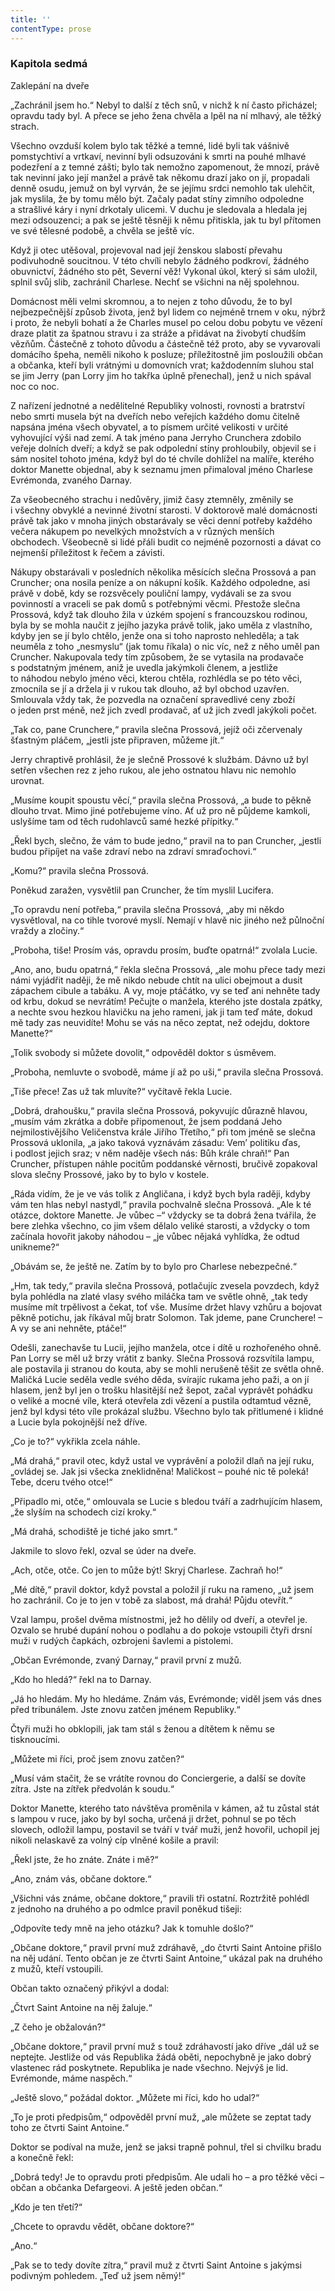 ```yaml
---
title: ''
contentType: prose
---
```


### Kapitola sedmá  
Zaklepání na dveře

  

„Zachránil jsem ho.“ Nebyl to další z těch snů, v nichž k ní často přicházel; opravdu tady byl. A přece se jeho žena chvěla a lpěl na ní mlhavý, ale těžký strach.

Všechno ovzduší kolem bylo tak těžké a temné, lidé byli tak vášnivě pomstychtiví a vrtkaví, nevinní byli odsuzováni k smrti na pouhé mlhavé podezření a z temné zášti; bylo tak nemožno zapomenout, že mnozí, právě tak nevinní jako její manžel a právě tak někomu drazí jako on jí, propadali denně osudu, jemuž on byl vyrván, že se jejímu srdci nemohlo tak ulehčit, jak myslila, že by tomu mělo být. Začaly padat stíny zimního odpoledne a strašlivé káry i nyní drkotaly ulicemi. V duchu je sledovala a hledala jej mezi odsouzenci; a pak se ještě těsněji k němu přitiskla, jak tu byl přítomen ve své tělesné podobě, a chvěla se ještě víc.

Když ji otec utěšoval, projevoval nad její ženskou slabostí převahu podivuhodně soucitnou. V této chvíli nebylo žádného podkroví, žádného obuvnictví, žádného sto pět, Severní věž! Vykonal úkol, který si sám uložil, splnil svůj slib, zachránil Charlese. Nechť se všichni na něj spolehnou.

Domácnost měli velmi skromnou, a to nejen z toho důvodu, že to byl nejbezpečnější způsob života, jenž byl lidem co nejméně trnem v oku, nýbrž i proto, že nebyli bohatí a že Charles musel po celou dobu pobytu ve vězení draze platit za špatnou stravu i za stráže a přidávat na živobytí chudším vězňům. Částečně z tohoto důvodu a částečně též proto, aby se vyvarovali domácího špeha, neměli nikoho k posluze; příležitostně jim posloužili občan a občanka, kteří byli vrátnými u domovních vrat; každodenním sluhou stal se jim Jerry (pan Lorry jim ho takřka úplně přenechal), jenž u nich spával noc co noc.

Z nařízení jednotné a nedělitelné Republiky volnosti, rovnosti a bratrství nebo smrti musela být na dveřích nebo veřejích každého domu čitelně napsána jména všech obyvatel, a to písmem určité velikosti v určité vyhovující výši nad zemí. A tak jméno pana Jerryho Crunchera zdobilo veřeje dolních dveří; a když se pak odpolední stíny prohloubily, objevil se i sám nositel tohoto jména, když byl do té chvíle dohlížel na malíře, kterého doktor Manette objednal, aby k seznamu jmen přimaloval jméno Charlese Evrémonda, zvaného Darnay.

Za všeobecného strachu i nedůvěry, jimiž časy ztemněly, změnily se i všechny obvyklé a nevinné životní starosti. V doktorově malé domácnosti právě tak jako v mnoha jiných obstarávaly se věci denní potřeby každého večera nákupem po nevelkých množstvích a v různých menších obchodech. Všeobecně si lidé přáli budit co nejméně pozornosti a dávat co nejmenší příležitost k řečem a závisti.

Nákupy obstarávali v posledních několika měsících slečna Prosso­vá a pan Cruncher; ona nosila peníze a on nákupní košík. Každého odpoledne, asi právě v době, kdy se rozsvěcely pouliční lampy, vydávali se za svou povinností a vraceli se pak domů s potřebnými věcmi. Přestože slečna Prossová, když tak dlouho žila v úzkém spojení s francouzskou rodinou, byla by se mohla naučit z jejího jazyka právě tolik, jako uměla z vlastního, kdyby jen se jí bylo chtělo, jenže ona si toho naprosto nehleděla; a tak neuměla z toho „nesmyslu“ (jak tomu říkala) o nic víc, než z něho uměl pan Cruncher. Nakupovala tedy tím způsobem, že se vytasila na prodavače s podstatným jménem, aniž je uvedla jakýmkoli členem, a jestliže to náhodou nebylo jméno věci, kterou chtěla, rozhlédla se po této věci, zmocnila se jí a držela ji v rukou tak dlouho, až byl obchod uzavřen. Smlouvala vždy tak, že pozvedla na označení spravedlivé ceny zboží o jeden prst méně, než jich zvedl prodavač, ať už jich zvedl jakýkoli počet.

„Tak co, pane Crunchere,“ pravila slečna Prossová, jejíž oči zčervenaly šťastným pláčem, „jestli jste připraven, můžeme jít.“

Jerry chraptivě prohlásil, že je slečně Prossové k službám. Dávno už byl setřen všechen rez z jeho rukou, ale jeho ostnatou hlavu nic nemohlo urovnat.

„Musíme koupit spoustu věcí,“ pravila slečna Prossová, „a bude to pěkně dlouho trvat. Mimo jiné potřebujeme víno. Ať už pro ně půjdeme kamkoli, uslyšíme tam od těch rudohlavců samé hezké přípitky.“

„Řekl bych, slečno, že vám to bude jedno,“ pravil na to pan Cruncher, „jestli budou připíjet na vaše zdraví nebo na zdraví smraďochovi.“

„Komu?“ pravila slečna Prossová.

Poněkud zaražen, vysvětlil pan Cruncher, že tím myslil Lucifera.

„To opravdu není potřeba,“ pravila slečna Prossová, „aby mi někdo vysvětloval, na co tihle tvorové myslí. Nemají v hlavě nic jiného než půlnoční vraždy a zločiny.“

„Proboha, tiše! Prosím vás, opravdu prosím, buďte opatrná!“ zvolala Lucie.

„Ano, ano, budu opatrná,“ řekla slečna Prossová, „ale mohu přece tady mezi námi vyjádřit naději, že mě nikdo nebude chtít na ulici obejmout a dusit zápachem cibule a tabáku. A vy, moje ptáčátko, vy se teď ani nehněte tady od krbu, dokud se nevrátím! Pečujte o manžela, kterého jste dostala zpátky, a nechte svou hezkou hlavičku na jeho rameni, jak ji tam teď máte, dokud mě tady zas neuvidíte! Mohu se vás na něco zeptat, než odejdu, doktore Manette?“

„Tolik svobody si můžete dovolit,“ odpověděl doktor s úsměvem.

„Proboha, nemluvte o svobodě, máme jí až po uši,“ pravila slečna Prossová.

„Tiše přece! Zas už tak mluvíte?“ vyčítavě řekla Lucie.

„Dobrá, drahoušku,“ pravila slečna Prossová, pokyvujíc důrazně hlavou, „musím vám zkrátka a dobře připomenout, že jsem poddaná Jeho nejmilostivějšího Veličenstva krále Jiřího Třetího,“ při tom jméně se slečna Prossová uklonila, „a jako taková vyznávám zásadu: Vem’ politiku ďas, i podlost jejich sraz; v něm naděje všech nás: Bůh krále chraň!“ Pan Cruncher, přístupen náhle pocitům poddanské věrnosti, bručivě zopakoval slova slečny Prossové, jako by to bylo v kostele.

„Ráda vidím, že je ve vás tolik z Angličana, i když bych byla raději, kdyby vám ten hlas nebyl nastydl,“ pravila pochvalně slečna Prossová. „Ale k té otázce, doktore Manette. Je vůbec –“ vždycky se ta dobrá žena tvářila, že bere zlehka všechno, co jim všem dělalo veliké starosti, a vždycky o tom začínala hovořit jakoby náhodou – „je vůbec nějaká vyhlídka, že odtud unikneme?“

„Obávám se, že ještě ne. Zatím by to bylo pro Charlese nebezpečné.“

„Hm, tak tedy,“ pravila slečna Prossová, potlačujíc zvesela povzdech, když byla pohlédla na zlaté vlasy svého miláčka tam ve světle ohně, „tak tedy musíme mít trpělivost a čekat, toť vše. Musíme držet hlavy vzhůru a bojovat pěkně potichu, jak říkával můj bratr Solomon. Tak jdeme, pane Crunchere! – A vy se ani nehněte, ptáče!“

Odešli, zanechavše tu Lucii, jejího manžela, otce i dítě u rozhořeného ohně. Pan Lorry se měl už brzy vrátit z banky. Slečna Prossová rozsvítila lampu, ale postavila ji stranou do kouta, aby se mohli nerušeně těšit ze světla ohně. Maličká Lucie seděla vedle svého děda, svírajíc rukama jeho paži, a on jí hlasem, jenž byl jen o trošku hlasitější než šepot, začal vyprávět pohádku o veliké a mocné víle, která otevřela zdi vězení a pustila odtamtud vězně, jenž byl kdysi této víle prokázal službu. Všechno bylo tak přitlumené i klidné a Lucie byla pokojnější než dříve.

„Co je to?“ vykřikla zcela náhle.

„Má drahá,“ pravil otec, když ustal ve vyprávění a položil dlaň na její ruku, „ovládej se. Jak jsi všecka zneklidněna! Maličkost – pouhé nic tě poleká! Tebe, dceru tvého otce!“

„Připadlo mi, otče,“ omlouvala se Lucie s bledou tváří a zadrhujícím hlasem, „že slyším na schodech cizí kroky.“

„Má drahá, schodiště je tiché jako smrt.“

Jakmile to slovo řekl, ozval se úder na dveře.

„Ach, otče, otče. Co jen to může být! Skryj Charlese. Zachraň ho!“

„Mé dítě,“ pravil doktor, když povstal a položil jí ruku na rameno, „už jsem ho zachránil. Co je to jen v tobě za slabost, má drahá! Půjdu otevřít.“

Vzal lampu, prošel dvěma místnostmi, jež ho dělily od dveří, a otevřel je. Ozvalo se hrubé dupání nohou o podlahu a do pokoje vstoupili čtyři drsní muži v rudých čapkách, ozbrojeni šavlemi a pistolemi.

„Občan Evrémonde, zvaný Darnay,“ pravil první z mužů.

„Kdo ho hledá?“ řekl na to Darnay.

„Já ho hledám. My ho hledáme. Znám vás, Evrémonde; viděl jsem vás dnes před tribunálem. Jste znovu zatčen jménem Republiky.“

Čtyři muži ho obklopili, jak tam stál s ženou a dítětem k němu se tisknoucími.

„Můžete mi říci, proč jsem znovu zatčen?“

„Musí vám stačit, že se vrátíte rovnou do Conciergerie, a další se dovíte zítra. Jste na zítřek předvolán k soudu.“

Doktor Manette, kterého tato návštěva proměnila v kámen, až tu zůstal stát s lampou v ruce, jako by byl socha, určená ji držet, pohnul se po těch slovech, odložil lampu, postavil se tváří v tvář muži, jenž hovořil, uchopil jej nikoli nelaskavě za volný cíp vlněné košile a pravil:

„Řekl jste, že ho znáte. Znáte i mě?“

„Ano, znám vás, občane doktore.“

„Všichni vás známe, občane doktore,“ pravili tři ostatní. Roztržitě pohlédl z jednoho na druhého a po odmlce pravil poněkud tišeji:

„Odpovíte tedy mně na jeho otázku? Jak k tomuhle došlo?“

„Občane doktore,“ pravil první muž zdráhavě, „do čtvrti Saint Antoine přišlo na něj udání. Tento občan je ze čtvrti Saint Antoine,“ ukázal pak na druhého z mužů, kteří vstoupili.

Občan takto označený přikývl a dodal:

„Čtvrt Saint Antoine na něj žaluje.“

„Z čeho je obžalován?“

„Občane doktore,“ pravil první muž s touž zdráhavostí jako dříve „dál už se neptejte. Jestliže od vás Republika žádá oběti, nepochybně je jako dobrý vlastenec rád poskytnete. Republika je nade všechno. Nejvýš je lid. Evrémonde, máme naspěch.“

„Ještě slovo,“ požádal doktor. „Můžete mi říci, kdo ho udal?“

„To je proti předpisům,“ odpověděl první muž, „ale můžete se zeptat tady toho ze čtvrti Saint Antoine.“

Doktor se podíval na muže, jenž se jaksi trapně pohnul, třel si chvilku bradu a konečně řekl:

„Dobrá tedy! Je to opravdu proti předpisům. Ale udali ho – a pro těžké věci – občan a občanka Defargeovi. A ještě jeden občan.“

„Kdo je ten třetí?“

„Chcete to opravdu vědět, občane doktore?“

„Ano.“

„Pak se to tedy dovíte zítra,“ pravil muž z čtvrti Saint Antoine s jakýmsi podivným pohledem. „Teď už jsem němý!“
